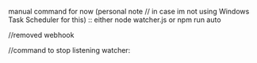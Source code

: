manual command for now (personal note // in case im not using Windows Task Scheduler for this) :: either node watcher.js or npm run auto

//removed webhook

//command to stop listening watcher: 